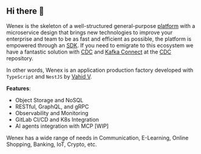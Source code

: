 ## Hi there 👋

Wenex is the skeleton of a well-structured general-purpose [platform](https://github.com/wenex-org/platform) with a microservice design that brings new technologies to improve your enterprise and team to be as fast and efficient as possible, the platform is empowered through an [SDK](https://github.com/wenex-org/platform-sdk). If you need to emigrate to this ecosystem we have a fantastic solution with [CDC](https://www.confluent.io/learn/change-data-capture/) and [Kafka Connect](https://docs.confluent.io/platform/current/connect/index.html) at the [CDC](https://github.com/wenex-org/cdc) repository.

In other words, Wenex is an application production factory developed with `TypeScript` and `NestJS` by [Vahid V](https://github.com/vhidvz).

__Features__:
+ Object Storage and NoSQL
+ RESTful, GraphQL, and gRPC
+ Observability and Monitoring
+ GitLab CI/CD and K8s Integration
+ AI agents integration with MCP [WIP]

Wenex has a wide range of needs in Communication, E-Learning, Online Shopping, Banking, IoT, Crypto, etc.
